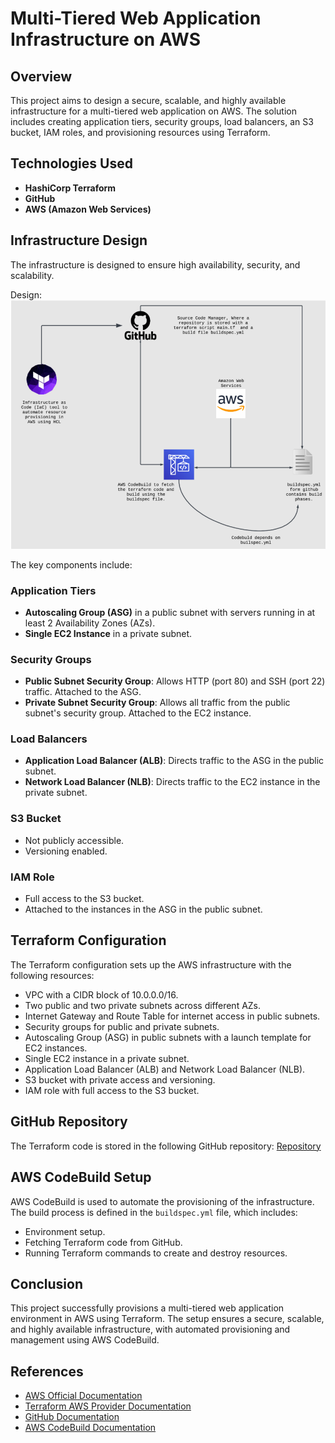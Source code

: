 # Multi-Tiered Web Application Infrastructure on AWS

## Overview
This project aims to design a secure, scalable, and highly available infrastructure for a multi-tiered web application on AWS. The solution includes creating application tiers, security groups, load balancers, an S3 bucket, IAM roles, and provisioning resources using Terraform.

## Technologies Used
- **HashiCorp Terraform**
- **GitHub**
- **AWS (Amazon Web Services)**

## Infrastructure Design
The infrastructure is designed to ensure high availability, security, and scalability. 

Design:
![design](https://github.com/Aarifmedharsha/Devops1/blob/main/Picture1.png)

The key components include:

### Application Tiers
- **Autoscaling Group (ASG)** in a public subnet with servers running in at least 2 Availability Zones (AZs).
- **Single EC2 Instance** in a private subnet.

### Security Groups
- **Public Subnet Security Group**: Allows HTTP (port 80) and SSH (port 22) traffic. Attached to the ASG.
- **Private Subnet Security Group**: Allows all traffic from the public subnet's security group. Attached to the EC2 instance.

### Load Balancers
- **Application Load Balancer (ALB)**: Directs traffic to the ASG in the public subnet.
- **Network Load Balancer (NLB)**: Directs traffic to the EC2 instance in the private subnet.

### S3 Bucket
- Not publicly accessible.
- Versioning enabled.

### IAM Role
- Full access to the S3 bucket.
- Attached to the instances in the ASG in the public subnet.

## Terraform Configuration
The Terraform configuration sets up the AWS infrastructure with the following resources:
- VPC with a CIDR block of 10.0.0.0/16.
- Two public and two private subnets across different AZs.
- Internet Gateway and Route Table for internet access in public subnets.
- Security groups for public and private subnets.
- Autoscaling Group (ASG) in public subnets with a launch template for EC2 instances.
- Single EC2 instance in a private subnet.
- Application Load Balancer (ALB) and Network Load Balancer (NLB).
- S3 bucket with private access and versioning.
- IAM role with full access to the S3 bucket.

## GitHub Repository
The Terraform code is stored in the following GitHub repository:
[Repository](https://github.com/Aarifmedharsha/Devops1/)

## AWS CodeBuild Setup
AWS CodeBuild is used to automate the provisioning of the infrastructure. The build process is defined in the `buildspec.yml` file, which includes:
- Environment setup.
- Fetching Terraform code from GitHub.
- Running Terraform commands to create and destroy resources.

## Conclusion
This project successfully provisions a multi-tiered web application environment in AWS using Terraform. The setup ensures a secure, scalable, and highly available infrastructure, with automated provisioning and management using AWS CodeBuild.

## References
- [AWS Official Documentation](https://docs.aws.amazon.com/)
- [Terraform AWS Provider Documentation](https://registry.terraform.io/providers/hashicorp/aws/latest/docs)
- [GitHub Documentation](https://docs.github.com/en)
- [AWS CodeBuild Documentation](https://docs.aws.amazon.com/codebuild/)
